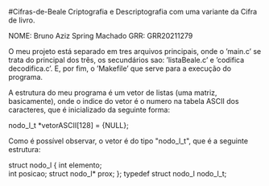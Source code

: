 #Cifras-de-Beale
Criptografia e Descriptografia com uma variante da Cifra de livro.

NOME: Bruno Aziz Spring Machado   GRR: GRR20211279

O meu projeto está separado em tres arquivos principais, onde o ’main.c’ se trata do principal dos três, os secundários
sao: ’listaBeale.c’ e ’codifica decodifica.c’. E, por fim, o ’Makefile’ que serve para a execução do programa.

A estrutura do meu programa  é um vetor de listas (uma matriz, basicamente), onde o indice do vetor  é o numero na
tabela ASCII dos caracteres, que é inicializado da seguinte forma:

  nodo_l_t *vetorASCII[128] = {NULL};
  
Como é possível observar, o vetor é do tipo "nodo_l_t", que é a seguinte estrutura: 

  struct nodo_l {
    int elemento;       
    int posicao;
    struct nodo_l* prox; 
   };
  typedef struct nodo_l nodo_l_t;


